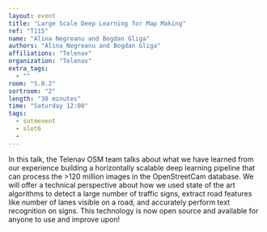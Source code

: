 ```yaml
---
layout: event
title: "Large Scale Deep Learning for Map Making"
ref: "T115"
name: "Alina Negreanu and Bogdan Gliga"
authors: "Alina Negreanu and Bogdan Gliga"
affiliations: "Telenav"
organization: "Telenav"
extra_tags:
  - ""
room: "S.0.2"
sortroom: "2"
length: "30 minutes"
time: "Saturday 12:00"
tags:
  - sotmevent
  - slot6
  - 
---
```

In this talk, the Telenav OSM team talks about what we have learned from our experience building a horizontally scalable deep learning pipeline that can process the &gt;120 million images in the OpenStreetCam database. We will offer a technical perspective about how we used state of the art algorithms to detect a large number of traffic signs, extract road features like number of lanes visible on a road, and accurately perform text recognition on signs. This technology is now open source and available for anyone to use and improve upon!